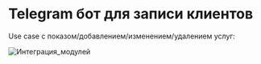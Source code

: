 # Telegram бот для записи клиентов

Use case с показом/добавлением/изменением/удалением услуг:

![Интеграция_модулей](https://user-images.githubusercontent.com/42912280/192119579-5e086bf2-5283-48c4-b046-759307f8c1bd.png)

